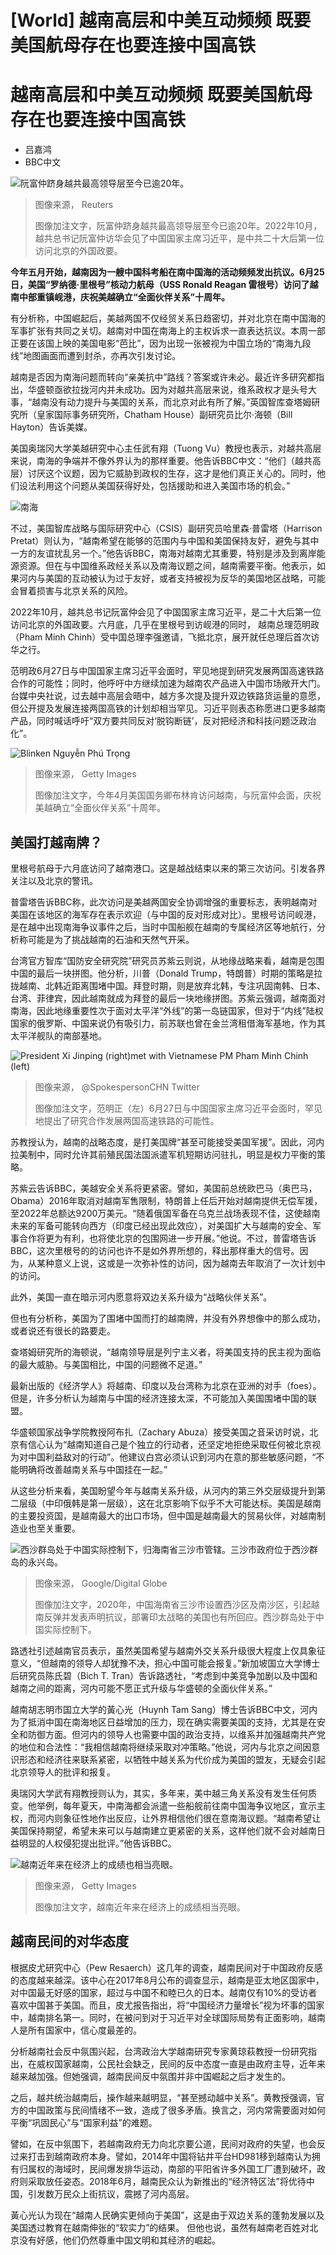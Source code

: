 # [World] 越南高层和中美互动频频 既要美国航母存在也要连接中国高铁

#  越南高层和中美互动频频 既要美国航母存在也要连接中国高铁

  * 吕嘉鸿 
  * BBC中文 


![阮富仲跻身越共最高领导层至今已逾20年。](_116606499_hi065300898.jpg)

> 图像来源，  Reuters
>
> 图像加注文字，阮富仲跻身越共最高领导层至今已逾20年。2022年10月，越共总书记阮富仲访华会见了中国国家主席习近平，是中共二十大后第一位访问北京的外国政要。

**今年五月开始，越南因为一艘中国科考船在南中国海的活动频频发出抗议。6月25日，美国“罗纳德·里根号”核动力航母（USS Ronald Reagan 雷根号）访问了越南中部重镇岘港，庆祝美越确立“全面伙伴关系”十周年。**

有分析称，中国崛起后，美越两国不仅经贸关系日趋密切，并对北京在南中国海的军事扩张有共同之关切。越南对中国在南海上的主权诉求一直表达抗议。本周一部正要在该国上映的美国电影“芭比”，因为出现一张被视为中国立场的“南海九段线”地图画面而遭到封杀，亦再次引发讨论。

越南是否因为南海问题而转向“亲美抗中”路线？答案或许未必。最近许多研究都指出，华盛顿亟欲拉拢河内并未成功。因为对越共高层来说，维系政权才是头号大事，“越南没有动力提升与美国的关系，而北京对此有所了解。”英国智库查塔姆研究所（皇家国际事务研究所，Chatham House）副研究员比尔·海顿（Bill Hayton）告诉美媒。

美国奥瑞冈大学美越研究中心主任武有翔（Tuong Vu）教授也表示，对越共高层来说，南海的争端并不像外界认为的那样重要。他告诉BBC中文：“他们（越共高层）讨厌这个议题，因为它威胁到政权的生存，这才是他们真正关心的。同时，他们设法利用这个问题从美国获得好处，包括援助和进入美国市场的机会。”

![南海](_108379895_15c29faf-dfbb-42d7-8200-a241cd202f95.jpg)

不过，美国智库战略与国际研究中心（CSIS）副研究员哈里森·普雷塔（Harrison Pretat）则认为，“越南希望在能够的范围内与中国和美国保持友好，避免与其中一方的友谊扰乱另一个。”他告诉BBC，南海对越南尤其重要，特别是涉及到离岸能源资源。但在与中国维系政经关系以及南海议题之间，越南需要平衡。他表示，如果河内与美国的互动被认为过于友好，或者支持被视为反华的美国地区战略，可能会冒着损害与北京关系的风险。

2022年10月，越共总书记阮富仲会见了中国国家主席习近平，是二十大后第一位访问北京的外国政要。六月底，几乎在里根号到访岘港的同时， 越南总理范明政（Pham Minh Chinh）受中国总理李强邀请，飞抵北京，展开就任总理后首次访华之行。

范明政6月27日与中国国家主席习近平会面时，罕见地提到研究发展两国高速铁路合作的可能性；同时，他呼吁中方继续加速为越南农产品进入中国市场敞开大门。台媒中央社说，过去越中高层会晤中，越方多次提及提升双边铁路货运量的意愿，但公开提及发展连接两国高铁的计划却相当罕见。习近平则表态称愿进口更多越南产品，同时喊话呼吁“双方要共同反对‘脱钩断链’，反对把经济和科技问题泛政治化”。

![Blinken Nguyễn Phú Trọng](_130294191_whatsubject.jpg)

> 图像来源，  Getty Images
>
> 图像加注文字，今年4月美国国务卿布林肯访问越南，与阮富仲会面，庆祝美越确立“全面伙伴关系”十周年。

##  美国打越南牌？

里根号航母于六月底访问了越南港口。这是越战结束以来的第三次访问。引发各界关注以及北京的警讯。

普雷塔告诉BBC称，此次访问是美越两国安全协调增强的重要标志，表明越南对美国在该地区的海军存在表示欢迎（与中国的反对形成对比）。里根号访问岘港，是在越中出现南海争议事件之后，当时中国船舰在越南的专属经济区等地航行，分析称可能是为了挑战越南的石油和天然气开采。

台湾官方智库“国防安全研究院”研究员苏紫云则说，从地缘战略来看，越南是包围中国的最后一块拼图。他分析，川普（Donald Trump，特朗普）时期的策略是拉拢越南、北韩近距离围堵中国。拜登时期，则是放弃北韩，专注巩固南韩、日本、台湾、菲律宾，因此越南就成为拜登的最后一块地缘拼图。苏紫云强调，越南面对南海，因此地缘重要性次于面对太平洋“外线”的第一岛链国家，但对于“内线”陆权国家的俄罗斯、中国来说仍有吸引力，前苏联也曾在金兰湾租借海军基地，作为其太平洋舰队的南部基地。

![President Xi Jinping \(right\)met with Vietnamese PM Pham Minh Chinh \(left\)](_130302775_fzn5nhcwcaccmz6.jpg)

> 图像来源，  @SpokespersonCHN Twitter
>
> 图像加注文字，范明正（左）6月27日与中国国家主席习近平会面时，罕见地提出了研究合作发展两国高速铁路的可能性。

苏教授认为，越南的战略态度，是打美国牌“甚至可能接受美国军援”。因此，河内拉美制中，同时允许其前殖民国法国派遣军机短期访问驻扎，明显是权力平衡的策略。

苏紫云告诉BBC，美越安全关系将更紧密。譬如，美国前总统欧巴马（奥巴马，Obama）2016年取消对越南军售限制，特朗普上任后开始对越南提供无偿军援，至2022年总额达9200万美元。“随着俄国军备在乌克兰战场表现不佳，这使越南未来的军备可能转向西方（印度已经出现此效应），对美国扩大与越南的安全、军事合作将更为有利，也将使北京的包围网进一步开展。”他说。不过，普雷塔告诉BBC，这次里根号的的访问也许不是如外界所想的，释出那样重大的信号。因为，从某种意义上说，这或是一次弥补性的访问，因为越南去年取消了一次计划中的访问。

此外，美国一直在暗示河内愿意将双边关系升级为“战略伙伴关系”。

但也有分析称，美国为了围堵中国而打的越南牌，并没有外界想像中的那么成功，或者说还有很长的路要走。

查塔姆研究所的海顿说，“越南领导层是列宁主义者，将美国支持的民主视为面临的最大威胁。与美国相比，中国的问题微不足道。”

最新出版的《经济学人》将越南、印度以及台湾称为北京在亚洲的对手（foes）。但是，许多分析认为越南与中国的经济连接太深，不可能加入美国围堵中国的联盟。

华盛顿国家战争学院教授阿布扎（Zachary Abuza）接受美国之音采访时说，北京有信心认为“越南知道自己是个独立的行动者，还坚定地拒绝采取任何被北京视为对中国利益敌对的行动”。他建议白宫必须认识到河内在意的那些敏感问题，“不能明确将改善越南关系与中国挂在一起。”

从这些分析来看，美国盼望今年与越南关系升级，从河内的第三外交层级提升到第二层级（中印俄韩是第一层级），这在北京影响下似乎不大可能达标。美国是越南的主要投资国，是越南最大的出口市场，但中国是越南最大的贸易伙伴，对越南制造业也至关重要。

![西沙群岛处于中国实际控制下，归海南省三沙市管辖。三沙市政府位于西沙群岛的永兴岛。](_111885627_whatsubject.jpg)

> 图像来源，  Google/Digital Globe
>
> 图像加注文字，2020年，中国海南省三沙市设置西沙区及南沙区，引起越南反弹并发表声明抗议，部署印太战略的美国也有所回应。西沙群岛处于中国实际控制下。

路透社引述越南官员表示，虽然美国希望与越南外交关系升级很大程度上仅具象征意义，“但越南的领导人却犹豫不决，担心中国可能会报复。”新加坡国立大学博士后研究员陈氏碧（Bich T. Tran）告诉路透社，“考虑到中美竞争加剧以及中国和越南之间的距离，河内可能不愿正式升级与华盛顿的全面伙伴关系。”

越南胡志明市国立大学的黃心光（Huynh Tam Sang）博士告诉BBC中文，河内为了抵消中国在南海地区日益增加的压力，现在确实需要美国的支持，尤其是在安全和防御方面。但河内的领导人也需要中国的政治支持，以维系并加强越南共产党的地位和合法性：“我相信越南将继续采取对冲策略。”他说，河内与北京之间因意识形态和经济往来联系紧密，以牺牲中越关系为代价成为美国的盟友，无疑会引起北京领导人的批评和报复。

奥瑞冈大学武有翔教授则认为，其实，多年来，美中越三角关系没有发生任何质变。他举例，每年夏天，中南海都会派遣一些船舰前往南中国海争议地区，宣示主权，而河内则象征性地作出反应，让外界相信他们很在意南海议题。“越南希望让美国保持期望，希望未来可以与越南建立更紧密的关系，这样他们就不会对越南日益明显的人权侵犯提出批评。”他告诉BBC。

![越南近年来在经济上的成绩也相当亮眼。](_116719393_gettyimages-1230745585-1.jpg)

> 图像来源，  Getty Images
>
> 图像加注文字，越南近年来在经济上的成绩相当亮眼。

##  越南民间的对华态度

根据皮尤研究中心（Pew Resaerch）这几年的调查，越南民间对于中国政府反感的态度越来越深。该中心在2017年8月公布的调查显示，越南是亚太地区国家中，对中国最无好感的国家，超过与中国不和睦已久的日本。越南仅有10%的受访者喜欢中国甚于美国。而且，皮尤报告指出，将“中国经济力量增长”视为坏事的国家中，越南排名第一。同时，在被问到对于习近平对全球国际局势有正面影响，越南人是所有国家中，信心度最差的。

分析越南社会反中氛围兴起，台湾政治大学越南研究专家黄琼萩教授一份研究指出，在威权国家越南，公民社会缺乏，民间的反中态度一直是由政府主导，近年来越来越加强。但她强调，越南民间反中氛围并非中国崛起之后才发生的。

之后，越共统治越南后，操作越来越明显，“甚至撼动越中关系”。黄教授强调，官方的中国政策与民间情绪不一致，造成了很多矛盾。换言之，河内常需要面对如何平衡“巩固民心”与“国家利益”的难题。

譬如，在反中氛围下，若越南政府无力向北京要公道，民间对政府的失望，也会反过来打击到越南政府本身。譬如，2014年中国将钻井平台HD981移到越南认为拥有归属权的海域时，民间爆发排华运动，南部的平阳省许多外国工厂遭到破坏，政府则采取放任姿态。2018年6月，越南民众认为新推出的“经济特区法”将优待中国，引发数万民众上街抗议，震撼了河内高层。

黃心光认为现在“越南人民确实更倾向于美国”，这是由于双边关系的蓬勃发展以及美国透过教育在越南伸张的“软实力”的结果。 但他也说，虽然有越南老百姓对北京没有好感，他们仍然尊重中国文明和其经济的崛起。


